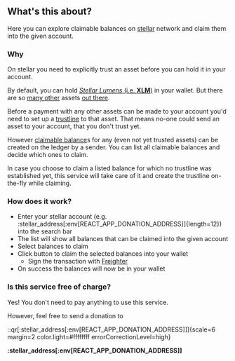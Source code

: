 ## What's this about?
Here you can explore claimable balances on [stellar] network and claim them
into the given account.

### Why
On stellar you need to explicitly trust an asset before you can hold it in your account.

By default, you can hold [*Stellar Lumens* (i.e. **XLM**)][lumens] in your wallet.
But there are so [many other][power-of-stellar] assets [out there][explore-assets].

Before a payment with any other assets can be made to your account
you'd need to set up a [trustline][trustlines] to that asset.
That means no-one could send an asset to your account, that you don't trust yet.

However [claimable balance][claimable-balance]s for any (even not yet trusted assets) can be
created on the ledger by a sender. You can list all claimable balances and decide
which ones to claim.

In case you choose to claim a listed balance for which no trustline was established
yet, this service will take care of it and create the trustline on-the-fly while claiming.

### How does it work?
* Enter your stellar account (e.g. :stellar_address[:env[REACT_APP_DONATION_ADDRESS]]{length=12}) into the search bar
* The list will show all balances that can be claimed into the given account
* Select balances to claim
* Click button to claim the selected balances into your wallet
  * Sign the transaction with [Freighter][freighter]
* On success the balances will now be in your wallet

### Is this service free of charge?
Yes! You don't need to pay anything to use this service.

However, feel free to send a donation to

<div style="textAlign:center">

::qr[:stellar_address[:env[REACT_APP_DONATION_ADDRESS]]]{scale=6 margin=2 color.light=#ffffffff errorCorrectionLevel=high}

**:stellar_address[:env[REACT_APP_DONATION_ADDRESS]]**
</div>


[claimable-balance]: https://developers.stellar.org/docs/glossary/claimable-balance/
[explore-assets]: https://stellar.expert/explorer/public/asset
[freighter]: https://www.freighter.app/
[lumens]: https://stellar.org/lumens/
[power-of-stellar]: https://stellar.org/learn/the-power-of-stellar/
[stellar]: https://stellar.org/
[trustlines]: https://medium.com/stellar-community/a-guide-to-trustlines-on-stellar-8bc46091a86f
